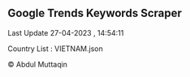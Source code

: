 

## Google Trends Keywords Scraper 
 
Last Update 27-04-2023 , 14:54:11

Country List :
VIETNAM.json



© Abdul Muttaqin 
